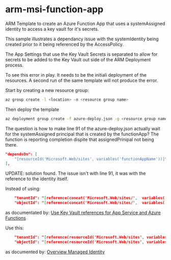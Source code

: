 # arm-msi-function-app

ARM Template to create an Azure Function App that uses a systemAssigned identity to access a key vault for it's secrets.

This sample illustrates a dependancy issue with the systemIdentity being created prior to it being referenced by the AccessPolicy.

The App Settings that use the Key Vault Secrets is separated to allow for secrets to be added to the Key Vault out side of the ARM Deployment process.

To see this error in play. It needs to be the initiali deployment of the resources. A second run of the same template will not produce the error.

Start by creating a new resource group:

``` bash
az group create -l <location> -n <resource group name>
```

Then deploy the template

``` bash
az deployment group create -f azure-deploy.json -g <resource group name>-p groupId=<a unique to you value>
```

The question is how to make line 91 of the azure-deploy.json actually wait for the systemAssigned principal that is created by the functionApp? The function is reporting completion dispite that assignedPrinipal not being there.

``` json
"dependsOn": [
    "[resourceId('Microsoft.Web/sites', variables('functionAppName'))]"
],
```

UPDATE: solution found. The issue isn't with line 91, it was with the reference to the identity itself.

Instead of using:

```json
    "tenantId": "[reference(concat('Microsoft.Web/sites/',  variables('functionAppName'), '/providers/Microsoft.ManagedIdentity/Identities/default'), '2015-08-31-PREVIEW').tenantId]",
    "objectId": "[reference(concat('Microsoft.Web/sites/',  variables('functionAppName'), '/providers/Microsoft.ManagedIdentity/Identities/default'), '2015-08-31-PREVIEW').principalId]",
```

as documentated by: [Use Key Vault references for App Service and Azure Functions](https://docs.microsoft.com/en-us/azure/app-service/app-service-key-vault-references)

Use this:

```json
    "tenantId": "[reference(resourceId('Microsoft.Web/sites', variables('functionAppName')), '2018-02-01', 'Full').identity.tenantId]",
    "objectId": "[reference(resourceId('Microsoft.Web/sites', variables('functionAppName')), '2018-02-01', 'Full').identity.principalId]",
```

as documented by: [Overview Managed Identity](https://docs.microsoft.com/en-us/azure/app-service/overview-managed-identity?tabs=dotnet#using-an-azure-resource-manager-template)
